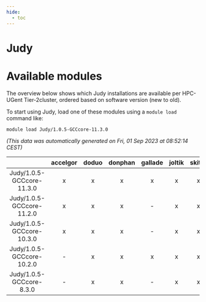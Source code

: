 ```yaml
---
hide:
  - toc
---
```


Judy
====

# Available modules


The overview below shows which Judy installations are available per HPC-UGent Tier-2cluster, ordered based on software version (new to old).

To start using Judy, load one of these modules using a `module load` command like:

```shell
module load Judy/1.0.5-GCCcore-11.3.0
```

*(This data was automatically generated on Fri, 01 Sep 2023 at 08:52:14 CEST)*  

| |accelgor|doduo|donphan|gallade|joltik|skitty|swalot|victini|
| :---: | :---: | :---: | :---: | :---: | :---: | :---: | :---: | :---: |
|Judy/1.0.5-GCCcore-11.3.0|x|x|x|x|x|x|x|x|
|Judy/1.0.5-GCCcore-11.2.0|x|x|x|-|x|x|x|x|
|Judy/1.0.5-GCCcore-10.3.0|x|x|x|-|x|x|x|x|
|Judy/1.0.5-GCCcore-10.2.0|-|x|x|x|x|x|x|x|
|Judy/1.0.5-GCCcore-8.3.0|-|x|x|-|x|x|x|x|
